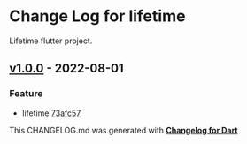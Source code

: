 # Change Log for lifetime
Lifetime flutter project.

## [v1.0.0](http://github.com/dorofiykolya/flutter-lifetime/compare/v1.0.0) - 2022-08-01

### Feature
* lifetime [73afc57](https://github.com/dorofiykolya/flutter-lifetime/commit/73afc5786e4d0a52a2cfd50f1fe629db51ab3b9b)


This CHANGELOG.md was generated with [**Changelog for Dart**](https://pub.dartlang.org/packages/changelog)
